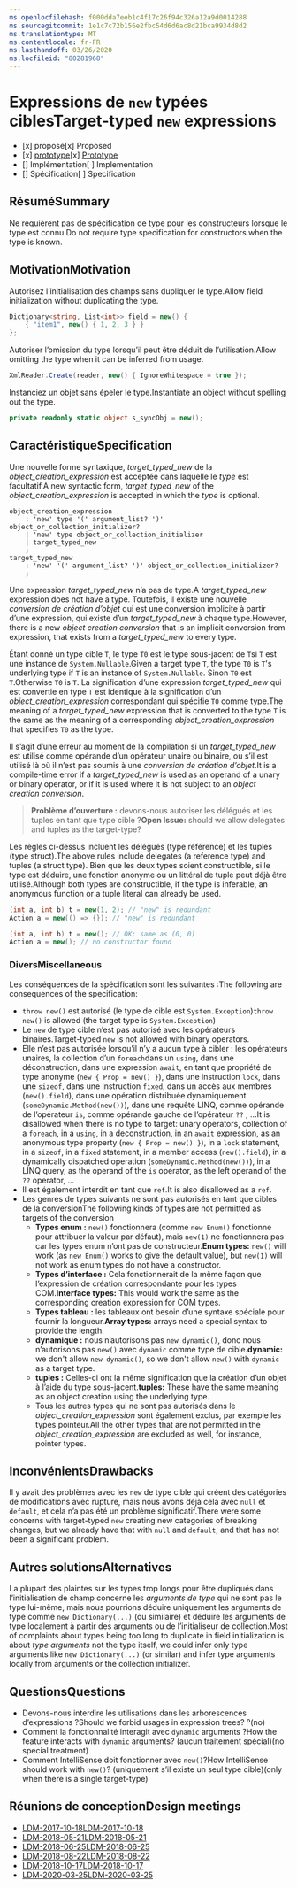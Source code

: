 ```yaml
---
ms.openlocfilehash: f000dda7eeb1c4f17c26f94c326a12a9d0014288
ms.sourcegitcommit: 1e1c7c72b156e2fbc54d6d6ac8d21bca9934d8d2
ms.translationtype: MT
ms.contentlocale: fr-FR
ms.lasthandoff: 03/26/2020
ms.locfileid: "80281968"
---
```


# <a name="target-typed-new-expressions"></a><span data-ttu-id="02c34-101">Expressions de `new` typées cibles</span><span class="sxs-lookup"><span data-stu-id="02c34-101">Target-typed `new` expressions</span></span>

* <span data-ttu-id="02c34-102">[x] proposé</span><span class="sxs-lookup"><span data-stu-id="02c34-102">[x] Proposed</span></span>
* <span data-ttu-id="02c34-103">[x] [prototype](https://github.com/alrz/roslyn/tree/features/target-typed-new)</span><span class="sxs-lookup"><span data-stu-id="02c34-103">[x] [Prototype](https://github.com/alrz/roslyn/tree/features/target-typed-new)</span></span>
* <span data-ttu-id="02c34-104">[] Implémentation</span><span class="sxs-lookup"><span data-stu-id="02c34-104">[ ] Implementation</span></span>
* <span data-ttu-id="02c34-105">[] Spécification</span><span class="sxs-lookup"><span data-stu-id="02c34-105">[ ] Specification</span></span>

## <a name="summary"></a><span data-ttu-id="02c34-106">Résumé</span><span class="sxs-lookup"><span data-stu-id="02c34-106">Summary</span></span>
[summary]: #summary

<span data-ttu-id="02c34-107">Ne requièrent pas de spécification de type pour les constructeurs lorsque le type est connu.</span><span class="sxs-lookup"><span data-stu-id="02c34-107">Do not require type specification for constructors when the type is known.</span></span> 

## <a name="motivation"></a><span data-ttu-id="02c34-108">Motivation</span><span class="sxs-lookup"><span data-stu-id="02c34-108">Motivation</span></span>
[motivation]: #motivation

<span data-ttu-id="02c34-109">Autorisez l’initialisation des champs sans dupliquer le type.</span><span class="sxs-lookup"><span data-stu-id="02c34-109">Allow field initialization without duplicating the type.</span></span>
```cs
Dictionary<string, List<int>> field = new() {
    { "item1", new() { 1, 2, 3 } }
};
```

<span data-ttu-id="02c34-110">Autoriser l’omission du type lorsqu’il peut être déduit de l’utilisation.</span><span class="sxs-lookup"><span data-stu-id="02c34-110">Allow omitting the type when it can be inferred from usage.</span></span>
```cs
XmlReader.Create(reader, new() { IgnoreWhitespace = true });
```

<span data-ttu-id="02c34-111">Instanciez un objet sans épeler le type.</span><span class="sxs-lookup"><span data-stu-id="02c34-111">Instantiate an object without spelling out the type.</span></span>
```cs
private readonly static object s_syncObj = new();
```

## <a name="specification"></a><span data-ttu-id="02c34-112">Caractéristique</span><span class="sxs-lookup"><span data-stu-id="02c34-112">Specification</span></span>
[design]: #detailed-design

<span data-ttu-id="02c34-113">Une nouvelle forme syntaxique, *target_typed_new* de la *object_creation_expression* est acceptée dans laquelle le *type* est facultatif.</span><span class="sxs-lookup"><span data-stu-id="02c34-113">A new syntactic form, *target_typed_new* of the *object_creation_expression* is accepted in which the *type* is optional.</span></span>

```antlr
object_creation_expression
    : 'new' type '(' argument_list? ')' object_or_collection_initializer?
    | 'new' type object_or_collection_initializer
    | target_typed_new
    ;
target_typed_new
    : 'new' '(' argument_list? ')' object_or_collection_initializer?
    ;
```

<span data-ttu-id="02c34-114">Une expression *target_typed_new* n’a pas de type.</span><span class="sxs-lookup"><span data-stu-id="02c34-114">A *target_typed_new* expression does not have a type.</span></span> <span data-ttu-id="02c34-115">Toutefois, il existe une nouvelle *conversion de création d’objet* qui est une conversion implicite à partir d’une expression, qui existe d’un *target_typed_new* à chaque type.</span><span class="sxs-lookup"><span data-stu-id="02c34-115">However, there is a new *object creation conversion* that is an implicit conversion from expression, that exists from a *target_typed_new* to every type.</span></span>

<span data-ttu-id="02c34-116">Étant donné un type cible `T`, le type `T0` est le type sous-jacent de `T`si `T` est une instance de `System.Nullable`.</span><span class="sxs-lookup"><span data-stu-id="02c34-116">Given a target type `T`, the type `T0` is `T`'s underlying type if `T` is an instance of `System.Nullable`.</span></span> <span data-ttu-id="02c34-117">Sinon `T0` est `T`.</span><span class="sxs-lookup"><span data-stu-id="02c34-117">Otherwise `T0` is `T`.</span></span> <span data-ttu-id="02c34-118">La signification d’une expression *target_typed_new* qui est convertie en type `T` est identique à la signification d’un *object_creation_expression* correspondant qui spécifie `T0` comme type.</span><span class="sxs-lookup"><span data-stu-id="02c34-118">The meaning of a *target_typed_new* expression that is converted to the type `T` is the same as the meaning of a corresponding *object_creation_expression* that specifies `T0` as the type.</span></span>

<span data-ttu-id="02c34-119">Il s’agit d’une erreur au moment de la compilation si un *target_typed_new* est utilisé comme opérande d’un opérateur unaire ou binaire, ou s’il est utilisé là où il n’est pas soumis à une *conversion de création d’objet*.</span><span class="sxs-lookup"><span data-stu-id="02c34-119">It is a compile-time error if a *target_typed_new* is used as an operand of a unary or binary operator, or if it is used where it is not subject to an *object creation conversion*.</span></span>

> <span data-ttu-id="02c34-120">**Problème d’ouverture :** devons-nous autoriser les délégués et les tuples en tant que type cible ?</span><span class="sxs-lookup"><span data-stu-id="02c34-120">**Open Issue:** should we allow delegates and tuples as the target-type?</span></span>

<span data-ttu-id="02c34-121">Les règles ci-dessus incluent les délégués (type référence) et les tuples (type struct).</span><span class="sxs-lookup"><span data-stu-id="02c34-121">The above rules include delegates (a reference type) and tuples (a struct type).</span></span> <span data-ttu-id="02c34-122">Bien que les deux types soient constructible, si le type est déduire, une fonction anonyme ou un littéral de tuple peut déjà être utilisé.</span><span class="sxs-lookup"><span data-stu-id="02c34-122">Although both types are constructible, if the type is inferable, an anonymous function or a tuple literal can already be used.</span></span>
```cs
(int a, int b) t = new(1, 2); // "new" is redundant
Action a = new(() => {}); // "new" is redundant

(int a, int b) t = new(); // OK; same as (0, 0)
Action a = new(); // no constructor found
```

### <a name="miscellaneous"></a><span data-ttu-id="02c34-123">Divers</span><span class="sxs-lookup"><span data-stu-id="02c34-123">Miscellaneous</span></span>

<span data-ttu-id="02c34-124">Les conséquences de la spécification sont les suivantes :</span><span class="sxs-lookup"><span data-stu-id="02c34-124">The following are consequences of the specification:</span></span>

- <span data-ttu-id="02c34-125">`throw new()` est autorisé (le type de cible est `System.Exception`)</span><span class="sxs-lookup"><span data-stu-id="02c34-125">`throw new()` is allowed (the target type is `System.Exception`)</span></span>
- <span data-ttu-id="02c34-126">Le `new` de type cible n’est pas autorisé avec les opérateurs binaires.</span><span class="sxs-lookup"><span data-stu-id="02c34-126">Target-typed `new` is not allowed with binary operators.</span></span>
- <span data-ttu-id="02c34-127">Elle n’est pas autorisée lorsqu’il n’y a aucun type à cibler : les opérateurs unaires, la collection d’un `foreach`dans un `using`, dans une déconstruction, dans une expression `await`, en tant que propriété de type anonyme (`new { Prop = new() }`), dans une instruction `lock`, dans une `sizeof`, dans une instruction `fixed`, dans un accès aux membres (`new().field`), dans une opération distribuée dynamiquement (`someDynamic.Method(new())`), dans une requête LINQ, comme opérande de l’opérateur `is`, comme opérande gauche de l’opérateur `??` ,  ...</span><span class="sxs-lookup"><span data-stu-id="02c34-127">It is disallowed when there is no type to target: unary operators, collection of a `foreach`, in a `using`, in a deconstruction, in an `await` expression, as an anonymous type property (`new { Prop = new() }`), in a `lock` statement, in a `sizeof`, in a `fixed` statement, in a member access (`new().field`), in a dynamically dispatched operation (`someDynamic.Method(new())`), in a LINQ query, as the operand of the `is` operator, as the left operand of the `??` operator,  ...</span></span>
- <span data-ttu-id="02c34-128">Il est également interdit en tant que `ref`.</span><span class="sxs-lookup"><span data-stu-id="02c34-128">It is also disallowed as a `ref`.</span></span>
- <span data-ttu-id="02c34-129">Les genres de types suivants ne sont pas autorisés en tant que cibles de la conversion</span><span class="sxs-lookup"><span data-stu-id="02c34-129">The following kinds of types are not permitted as targets of the conversion</span></span>
  - <span data-ttu-id="02c34-130">**Types enum :** `new()` fonctionnera (comme `new Enum()` fonctionne pour attribuer la valeur par défaut), mais `new(1)` ne fonctionnera pas car les types enum n’ont pas de constructeur.</span><span class="sxs-lookup"><span data-stu-id="02c34-130">**Enum types:** `new()` will work (as `new Enum()` works to give the default value), but `new(1)` will not work as enum types do not have a constructor.</span></span>
  - <span data-ttu-id="02c34-131">**Types d’interface :** Cela fonctionnerait de la même façon que l’expression de création correspondante pour les types COM.</span><span class="sxs-lookup"><span data-stu-id="02c34-131">**Interface types:** This would work the same as the corresponding creation expression for COM types.</span></span>
  - <span data-ttu-id="02c34-132">**Types tableau :** les tableaux ont besoin d’une syntaxe spéciale pour fournir la longueur.</span><span class="sxs-lookup"><span data-stu-id="02c34-132">**Array types:** arrays need a special syntax to provide the length.</span></span>    
  - <span data-ttu-id="02c34-133">**dynamique :** nous n’autorisons pas `new dynamic()`, donc nous n’autorisons pas `new()` avec `dynamic` comme type de cible.</span><span class="sxs-lookup"><span data-stu-id="02c34-133">**dynamic:** we don't allow `new dynamic()`, so we don't allow `new()` with `dynamic` as a target type.</span></span>
  - <span data-ttu-id="02c34-134">**tuples :** Celles-ci ont la même signification que la création d’un objet à l’aide du type sous-jacent.</span><span class="sxs-lookup"><span data-stu-id="02c34-134">**tuples:** These have the same meaning as an object creation using the underlying type.</span></span>
  - <span data-ttu-id="02c34-135">Tous les autres types qui ne sont pas autorisés dans le *object_creation_expression* sont également exclus, par exemple les types pointeur.</span><span class="sxs-lookup"><span data-stu-id="02c34-135">All the other types that are not permitted in the *object_creation_expression* are excluded as well, for instance, pointer types.</span></span>   

## <a name="drawbacks"></a><span data-ttu-id="02c34-136">Inconvénients</span><span class="sxs-lookup"><span data-stu-id="02c34-136">Drawbacks</span></span>
[drawbacks]: #drawbacks

<span data-ttu-id="02c34-137">Il y avait des problèmes avec les `new` de type cible qui créent des catégories de modifications avec rupture, mais nous avons déjà cela avec `null` et `default`, et cela n’a pas été un problème significatif.</span><span class="sxs-lookup"><span data-stu-id="02c34-137">There were some concerns with target-typed `new` creating new categories of breaking changes, but we already have that with `null` and `default`, and that has not been a significant problem.</span></span>

## <a name="alternatives"></a><span data-ttu-id="02c34-138">Autres solutions</span><span class="sxs-lookup"><span data-stu-id="02c34-138">Alternatives</span></span>
[alternatives]: #alternatives

<span data-ttu-id="02c34-139">La plupart des plaintes sur les types trop longs pour être dupliqués dans l’initialisation de champ concerne les *arguments de type* qui ne sont pas le type lui-même, mais nous pourrions déduire uniquement les arguments de type comme `new Dictionary(...)` (ou similaire) et déduire les arguments de type localement à partir des arguments ou de l’initialiseur de collection.</span><span class="sxs-lookup"><span data-stu-id="02c34-139">Most of complaints about types being too long to duplicate in field initialization is about *type arguments* not the type itself, we could infer only type arguments like `new Dictionary(...)` (or similar) and infer type arguments locally from arguments or the collection initializer.</span></span>

## <a name="questions"></a><span data-ttu-id="02c34-140">Questions</span><span class="sxs-lookup"><span data-stu-id="02c34-140">Questions</span></span>
[questions]: #questions

- <span data-ttu-id="02c34-141">Devons-nous interdire les utilisations dans les arborescences d’expressions ?</span><span class="sxs-lookup"><span data-stu-id="02c34-141">Should we forbid usages in expression trees?</span></span> <span data-ttu-id="02c34-142">º</span><span class="sxs-lookup"><span data-stu-id="02c34-142">(no)</span></span>
- <span data-ttu-id="02c34-143">Comment la fonctionnalité interagit avec `dynamic` arguments ?</span><span class="sxs-lookup"><span data-stu-id="02c34-143">How the feature interacts with `dynamic` arguments?</span></span> <span data-ttu-id="02c34-144">(aucun traitement spécial)</span><span class="sxs-lookup"><span data-stu-id="02c34-144">(no special treatment)</span></span>
- <span data-ttu-id="02c34-145">Comment IntelliSense doit fonctionner avec `new()`?</span><span class="sxs-lookup"><span data-stu-id="02c34-145">How IntelliSense should work with `new()`?</span></span> <span data-ttu-id="02c34-146">(uniquement s’il existe un seul type cible)</span><span class="sxs-lookup"><span data-stu-id="02c34-146">(only when there is a single target-type)</span></span>

## <a name="design-meetings"></a><span data-ttu-id="02c34-147">Réunions de conception</span><span class="sxs-lookup"><span data-stu-id="02c34-147">Design meetings</span></span>

- [<span data-ttu-id="02c34-148">LDM-2017-10-18</span><span class="sxs-lookup"><span data-stu-id="02c34-148">LDM-2017-10-18</span></span>](https://github.com/dotnet/csharplang/blob/master/meetings/2017/LDM-2017-10-18.md#100)
- [<span data-ttu-id="02c34-149">LDM-2018-05-21</span><span class="sxs-lookup"><span data-stu-id="02c34-149">LDM-2018-05-21</span></span>](https://github.com/dotnet/csharplang/blob/master/meetings/2018/LDM-2018-05-21.md)
- [<span data-ttu-id="02c34-150">LDM-2018-06-25</span><span class="sxs-lookup"><span data-stu-id="02c34-150">LDM-2018-06-25</span></span>](https://github.com/dotnet/csharplang/blob/master/meetings/2018/LDM-2018-06-25.md)
- [<span data-ttu-id="02c34-151">LDM-2018-08-22</span><span class="sxs-lookup"><span data-stu-id="02c34-151">LDM-2018-08-22</span></span>](https://github.com/dotnet/csharplang/blob/master/meetings/2018/LDM-2018-08-22.md#target-typed-new)
- [<span data-ttu-id="02c34-152">LDM-2018-10-17</span><span class="sxs-lookup"><span data-stu-id="02c34-152">LDM-2018-10-17</span></span>](https://github.com/dotnet/csharplang/blob/master/meetings/2018/LDM-2018-10-17.md)
- [<span data-ttu-id="02c34-153">LDM-2020-03-25</span><span class="sxs-lookup"><span data-stu-id="02c34-153">LDM-2020-03-25</span></span>](https://github.com/dotnet/csharplang/blob/master/meetings/2020/LDM-2020-03-25.md)
